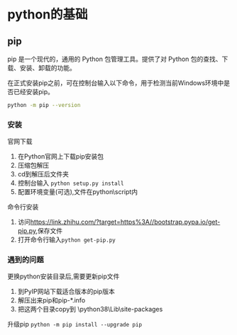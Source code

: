 # python的基础

## pip

pip 是一个现代的，通用的 Python 包管理工具。提供了对 Python 包的查找、下载、安装、卸载的功能。

在正式安装pip之前，可在控制台输入以下命令，用于检测当前Windows环境中是否已经安装pip。

```sh
python -m pip --version
```

### 安装

官网下载

1. 在Python官网上下载pip安装包
2. 压缩包解压
3. cd到解压后文件夹
4. 控制台输入 `python setup.py install`
5. 配置环境变量(可选),文件在python\script内

命令行安装

1. 访问<https://link.zhihu.com/?target=https%3A//bootstrap.pypa.io/get-pip.py>,保存文件
2. 打开命令行输入`python get-pip.py`

### 遇到的问题

更换python安装目录后,需要更新pip文件

1. 到PyIP网站下载适合版本的pip版本
2. 解压出来pip和pip-*.info
3. 把这两个目录copy到 \python38\Lib\site-packages

升级pip
`python -m pip install --upgrade pip`
